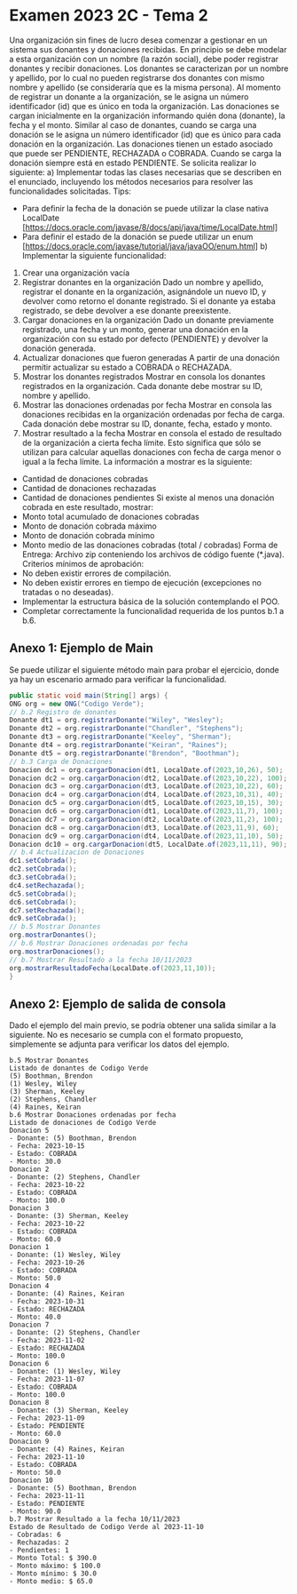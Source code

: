 # Examen 2023 2C - Tema 2
Una organización sin fines de lucro desea comenzar a gestionar en un sistema sus
donantes y donaciones recibidas. En principio se debe modelar a esta organización con un
nombre (la razón social), debe poder registrar donantes y recibir donaciones.
Los donantes se caracterizan por un nombre y apellido, por lo cual no pueden registrarse
dos donantes con mismo nombre y apellido (se consideraría que es la misma persona). Al
momento de registrar un donante a la organización, se le asigna un número identificador (id)
que es único en toda la organización.
Las donaciones se cargan inicialmente en la organización informando quién dona (donante),
la fecha y el monto. Similar al caso de donantes, cuando se carga una donación se le
asigna un número identificador (id) que es único para cada donación en la organización. Las
donaciones tienen un estado asociado que puede ser PENDIENTE, RECHAZADA o
COBRADA. Cuando se carga la donación siempre está en estado PENDIENTE.
Se solicita realizar lo siguiente:
a) Implementar todas las clases necesarias que se describen en el enunciado,
incluyendo los métodos necesarios para resolver las funcionalidades solicitadas.
Tips:
- Para definir la fecha de la donación se puede utilizar la clase nativa
LocalDate
[https://docs.oracle.com/javase/8/docs/api/java/time/LocalDate.html]
- Para definir el estado de la donación se puede utilizar un enum
[https://docs.oracle.com/javase/tutorial/java/javaOO/enum.html]
b) Implementar la siguiente funcionalidad:
1) Crear una organización vacía
2) Registrar donantes en la organización
Dado un nombre y apellido, registrar el donante en la organización,
asignándole un nuevo ID, y devolver como retorno el donante registrado. Si
el donante ya estaba registrado, se debe devolver a ese donante
preexistente.
3) Cargar donaciones en la organización
Dado un donante previamente registrado, una fecha y un monto, generar una
donación en la organización con su estado por defecto (PENDIENTE) y
devolver la donación generada.
4) Actualizar donaciones que fueron generadas
A partir de una donación permitir actualizar su estado a COBRADA o
RECHAZADA.
5) Mostrar los donantes registrados
Mostrar en consola los donantes registrados en la organización. Cada
donante debe mostrar su ID, nombre y apellido.
6) Mostrar las donaciones ordenadas por fecha
Mostrar en consola las donaciones recibidas en la organización ordenadas
por fecha de carga. Cada donación debe mostrar su ID, donante, fecha,
estado y monto.
7) Mostrar resultado a la fecha
Mostrar en consola el estado de resultado de la organización a cierta fecha
límite. Esto significa que sólo se utilizan para calcular aquellas donaciones
con fecha de carga menor o igual a la fecha límite.
La información a mostrar es la siguiente:
- Cantidad de donaciones cobradas
- Cantidad de donaciones rechazadas
- Cantidad de donaciones pendientes
Si existe al menos una donación cobrada en este resultado, mostrar:
- Monto total acumulado de donaciones cobradas
- Monto de donación cobrada máximo
- Monto de donación cobrada mínimo
- Monto medio de las donaciones cobradas (total / cobradas)
Forma de Entrega: Archivo zip conteniendo los archivos de código fuente (*.java).
Criterios mínimos de aprobación:
- No deben existir errores de compilación.
- No deben existir errores en tiempo de ejecución (excepciones no tratadas o no
deseadas).
- Implementar la estructura básica de la solución contemplando el POO.
- Completar correctamente la funcionalidad requerida de los puntos b.1 a b.6.
## Anexo 1: Ejemplo de Main
Se puede utilizar el siguiente método main para probar el ejercicio, donde ya hay un
escenario armado para verificar la funcionalidad.
```java
public static void main(String[] args) {
ONG org = new ONG("Codigo Verde");
// b.2 Registro de donantes
Donante dt1 = org.registrarDonante("Wiley", "Wesley");
Donante dt2 = org.registrarDonante("Chandler", "Stephens");
Donante dt3 = org.registrarDonante("Keeley", "Sherman");
Donante dt4 = org.registrarDonante("Keiran", "Raines");
Donante dt5 = org.registrarDonante("Brendon", "Boothman");
// b.3 Carga de Donaciones
Donacion dc1 = org.cargarDonacion(dt1, LocalDate.of(2023,10,26), 50);
Donacion dc2 = org.cargarDonacion(dt2, LocalDate.of(2023,10,22), 100);
Donacion dc3 = org.cargarDonacion(dt3, LocalDate.of(2023,10,22), 60);
Donacion dc4 = org.cargarDonacion(dt4, LocalDate.of(2023,10,31), 40);
Donacion dc5 = org.cargarDonacion(dt5, LocalDate.of(2023,10,15), 30);
Donacion dc6 = org.cargarDonacion(dt1, LocalDate.of(2023,11,7), 100);
Donacion dc7 = org.cargarDonacion(dt2, LocalDate.of(2023,11,2), 100);
Donacion dc8 = org.cargarDonacion(dt3, LocalDate.of(2023,11,9), 60);
Donacion dc9 = org.cargarDonacion(dt4, LocalDate.of(2023,11,10), 50);
Donacion dc10 = org.cargarDonacion(dt5, LocalDate.of(2023,11,11), 90);
// b.4 Actualizacion de Donaciones
dc1.setCobrada();
dc2.setCobrada();
dc3.setCobrada();
dc4.setRechazada();
dc5.setCobrada();
dc6.setCobrada();
dc7.setRechazada();
dc9.setCobrada();
// b.5 Mostrar Donantes
org.mostrarDonantes();
// b.6 Mostrar Donaciones ordenadas por fecha
org.mostrarDonaciones();
// b.7 Mostrar Resultado a la fecha 10/11/2023
org.mostrarResultadoFecha(LocalDate.of(2023,11,10));
}
```
## Anexo 2: Ejemplo de salida de consola
Dado el ejemplo del main previo, se podría obtener una salida similar a la siguiente. No es
necesario se cumpla con el formato propuesto, simplemente se adjunta para verificar los
datos del ejemplo.

    b.5 Mostrar Donantes
    Listado de donantes de Codigo Verde
    (5) Boothman, Brendon
    (1) Wesley, Wiley
    (3) Sherman, Keeley
    (2) Stephens, Chandler
    (4) Raines, Keiran
    b.6 Mostrar Donaciones ordenadas por fecha
    Listado de donaciones de Codigo Verde
    Donacion 5
    - Donante: (5) Boothman, Brendon
    - Fecha: 2023-10-15
    - Estado: COBRADA
    - Monto: 30.0
    Donacion 2
    - Donante: (2) Stephens, Chandler
    - Fecha: 2023-10-22
    - Estado: COBRADA
    - Monto: 100.0
    Donacion 3
    - Donante: (3) Sherman, Keeley
    - Fecha: 2023-10-22
    - Estado: COBRADA
    - Monto: 60.0
    Donacion 1
    - Donante: (1) Wesley, Wiley
    - Fecha: 2023-10-26
    - Estado: COBRADA
    - Monto: 50.0
    Donacion 4
    - Donante: (4) Raines, Keiran
    - Fecha: 2023-10-31
    - Estado: RECHAZADA
    - Monto: 40.0
    Donacion 7
    - Donante: (2) Stephens, Chandler
    - Fecha: 2023-11-02
    - Estado: RECHAZADA
    - Monto: 100.0
    Donacion 6
    - Donante: (1) Wesley, Wiley
    - Fecha: 2023-11-07
    - Estado: COBRADA
    - Monto: 100.0
    Donacion 8
    - Donante: (3) Sherman, Keeley
    - Fecha: 2023-11-09
    - Estado: PENDIENTE
    - Monto: 60.0
    Donacion 9
    - Donante: (4) Raines, Keiran
    - Fecha: 2023-11-10
    - Estado: COBRADA
    - Monto: 50.0
    Donacion 10
    - Donante: (5) Boothman, Brendon
    - Fecha: 2023-11-11
    - Estado: PENDIENTE
    - Monto: 90.0
    b.7 Mostrar Resultado a la fecha 10/11/2023
    Estado de Resultado de Codigo Verde al 2023-11-10
    - Cobradas: 6
    - Rechazadas: 2
    - Pendientes: 1
    - Monto Total: $ 390.0
    - Monto máximo: $ 100.0
    - Monto mínimo: $ 30.0
    - Monto medio: $ 65.0
